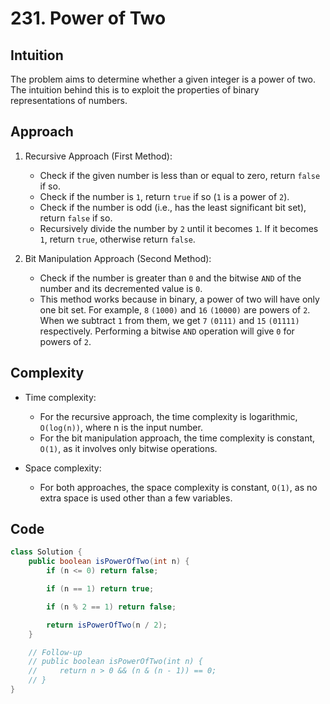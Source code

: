 # 231. Power of Two

## Intuition

The problem aims to determine whether a given integer is a power of two. The intuition behind this is to exploit the properties of binary representations of numbers.

## Approach

1. Recursive Approach (First Method):

   - Check if the given number is less than or equal to zero, return `false` if so.
   - Check if the number is `1`, return `true` if so (`1` is a power of `2`).
   - Check if the number is odd (i.e., has the least significant bit set), return `false` if so.
   - Recursively divide the number by `2` until it becomes `1`. If it becomes `1`, return `true`, otherwise return `false`.

2. Bit Manipulation Approach (Second Method):
   - Check if the number is greater than `0` and the bitwise `AND` of the number and its decremented value is `0`.
   - This method works because in binary, a power of two will have only one bit set. For example, `8` `(1000)` and `16` `(10000)` are powers of `2`. When we subtract `1` from them, we get `7` `(0111)` and `15` `(01111)` respectively. Performing a bitwise `AND` operation will give `0` for powers of `2`.

## Complexity

- Time complexity:

  - For the recursive approach, the time complexity is logarithmic, `O(log(n))`, where n is the input number.
  - For the bit manipulation approach, the time complexity is constant, `O(1)`, as it involves only bitwise operations.

- Space complexity:
  - For both approaches, the space complexity is constant, `O(1)`, as no extra space is used other than a few variables.

## Code

```java
class Solution {
    public boolean isPowerOfTwo(int n) {
        if (n <= 0) return false;

        if (n == 1) return true;

        if (n % 2 == 1) return false;

        return isPowerOfTwo(n / 2);
    }

    // Follow-up
    // public boolean isPowerOfTwo(int n) {
    //     return n > 0 && (n & (n - 1)) == 0;
    // }
}
```
